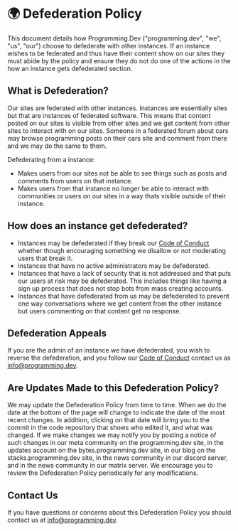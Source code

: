 # 🌍 Defederation Policy

This document details how Programming.Dev ("programming.dev", "we", "us", "our") choose to defederate with other instances. If an instance wishes to be federated and thus have their content show on our sites they must abide by the policy and ensure they do not do one of the actions in the how an instance gets defederated section.

## What is Defederation?

Our sites are federated with other instances. Instances are essentially sites but that are instances of federated software. This means that content posted on our sites is visible from other sites and we get content from other sites to interact with on our sites. Someone in a federated forum about cars may browse programming posts on their cars site and comment from there and we may do the same to them.

Defederating from a instance:

- Makes users from our sites not be able to see things such as posts and comments from users on that instance.
- Makes users from that instance no longer be able to interact with communities or users on our sites in a way thats visible outside of their instance.

## How does an instance get defederated?

- Instances may be defederated if they break our [Code of Conduct](https://legal.programming.dev/docs/code-of-conduct) whether though encouraging something we disallow or not moderating users that break it.
- Instances that have no active administrators may be defederated.
- Instances that have a lack of security that is not addressed and that puts our users at risk may be defederated. This includes things like having a sign up process that does not stop bots from mass creating accounts.
- Instances that have defederated from us may be defederated to prevent one way conversations where we get content from the other instance but users commenting on that content get no response.

## Defederation Appeals

If you are the admin of an instance we have defederated, you wish to reverse the defederation, and you follow our [Code of Conduct](https://legal.programming.dev/docs/code-of-conduct) contact us as info@programming.dev.

## Are Updates Made to this Defederation Policy?

We may update the Defederation Policy from time to time. When we do the date at the bottom of the page will change to indicate the date of the most recent changes. In addition, clicking on that date will bring you to the commit in the code repository that shows who edited it, and what was changed. If we make changes we may notify you by posting a notice of such changes in our meta community on the programming.dev site, in the updates account on the bytes.programming.dev site, in our blog on the stacks.programming.dev site, in the news community in our discord server, and in the news community in our matrix server. We encourage you to review the Defederation Policy periodically for any modifications.

## Contact Us

If you have questions or concerns about this Defederation Policy you should contact us at info@programming.dev.
